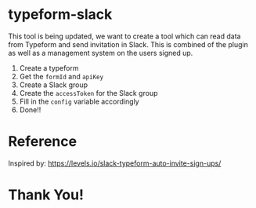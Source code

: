 # typeform-slack

This tool is being updated, we want to create a tool which can read data from Typeform and send invitation in Slack. This is combined of the plugin as well as a management system on the users signed up.

1. Create a typeform
2. Get the `formId` and `apiKey`
3. Create a Slack group
4. Create the `accessToken` for the Slack group
5. Fill in the `config` variable accordingly
6. Done!!

# Reference

Inspired by: https://levels.io/slack-typeform-auto-invite-sign-ups/

# Thank You!
